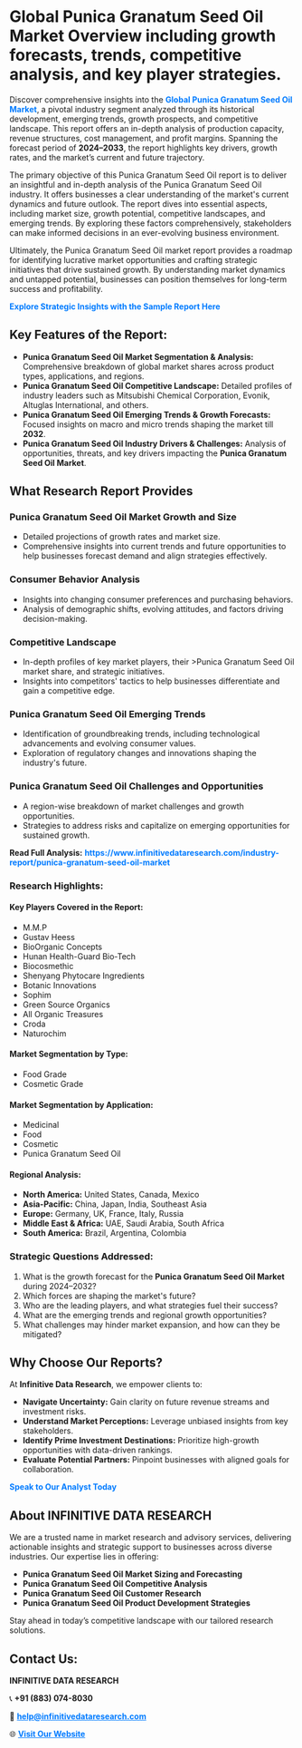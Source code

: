 <h1>Global Punica Granatum Seed Oil Market Overview including growth forecasts, trends, competitive analysis, and key player strategies.</h1>
<p>
Discover comprehensive insights into the 
<a href="https://www.infinitivedataresearch.com/industry-report/punica-granatum-seed-oil-market" rel="dofollow" style="color: #007BFF; text-decoration: none;"><strong>Global Punica Granatum Seed Oil Market</strong></a>, a pivotal industry segment analyzed through its historical development, emerging trends, growth prospects, and competitive landscape. This report offers an in-depth analysis of production capacity, revenue structures, cost management, and profit margins. Spanning the forecast period of <strong>2024–2033</strong>, the report highlights key drivers, growth rates, and the market’s current and future trajectory.
</p>
<p>
The primary objective of this Punica Granatum Seed Oil report is to deliver an insightful and in-depth analysis of the Punica Granatum Seed Oil industry. It offers businesses a clear understanding of the market's current dynamics and future outlook. The report dives into essential aspects, including market size, growth potential, competitive landscapes, and emerging trends. By exploring these factors comprehensively, stakeholders can make informed decisions in an ever-evolving business environment.
</p>
<p>
Ultimately, the Punica Granatum Seed Oil market report provides a roadmap for identifying lucrative market opportunities and crafting strategic initiatives that drive sustained growth. By understanding market dynamics and untapped potential, businesses can position themselves for long-term success and profitability.
</p>
<p>
<a href="https://www.infinitivedataresearch.com/request-sample/reportId=111219" style="color: #007BFF; text-decoration: none;"><strong>Explore Strategic Insights with the Sample Report Here</strong></a>
</p>

<h2>Key Features of the Report:</h2>
<ul>
<li><strong>Punica Granatum Seed Oil Market Segmentation & Analysis:</strong> Comprehensive breakdown of global market shares across product types, applications, and regions.</li>
<li><strong>Punica Granatum Seed Oil Competitive Landscape:</strong> Detailed profiles of industry leaders such as Mitsubishi Chemical Corporation, Evonik, Altuglas International, and others.</li>
<li><strong>Punica Granatum Seed Oil Emerging Trends & Growth Forecasts:</strong> Focused insights on macro and micro trends shaping the market till <strong>2032</strong>.</li>
<li><strong>Punica Granatum Seed Oil Industry Drivers & Challenges:</strong> Analysis of opportunities, threats, and key drivers impacting the <strong>Punica Granatum Seed Oil Market</strong>.</li>
</ul>

<h2>What Research Report Provides</h2>
<h3>Punica Granatum Seed Oil Market Growth and Size</h3>
<ul>
<li>Detailed projections of growth rates and market size.</li>
<li>Comprehensive insights into current trends and future opportunities to help businesses forecast demand and align strategies effectively.</li>
</ul>

<h3>Consumer Behavior Analysis</h3>
<ul>
<li>Insights into changing consumer preferences and purchasing behaviors.</li>
<li>Analysis of demographic shifts, evolving attitudes, and factors driving decision-making.</li>
</ul>

<h3>Competitive Landscape</h3>
<ul>
<li>In-depth profiles of key market players, their >Punica Granatum Seed Oil market share, and strategic initiatives.</li>
<li>Insights into competitors' tactics to help businesses differentiate and gain a competitive edge.</li>
</ul>

<h3>Punica Granatum Seed Oil Emerging Trends</h3>
<ul>
<li>Identification of groundbreaking trends, including technological advancements and evolving consumer values.</li>
<li>Exploration of regulatory changes and innovations shaping the industry's future.</li>
</ul>

<h3>Punica Granatum Seed Oil Challenges and Opportunities</h3>
<ul>
<li>A region-wise breakdown of market challenges and growth opportunities.</li>
<li>Strategies to address risks and capitalize on emerging opportunities for sustained growth.</li>
</ul>
<p><strong>Read Full Analysis:</strong> <a href="https://www.infinitivedataresearch.com/industry-report/punica-granatum-seed-oil-market" rel="dofollow" style="color: #007BFF; text-decoration: none;"><strong>https://www.infinitivedataresearch.com/industry-report/punica-granatum-seed-oil-market</strong></a></p>
<h3>Research Highlights:</h3>
<h4>Key Players Covered in the Report:</h4>
<ul><li>M.M.P</li><li>Gustav Heess</li><li>BioOrganic Concepts</li><li>Hunan Health-Guard Bio-Tech</li><li>Biocosmethic</li><li>Shenyang Phytocare Ingredients</li><li>Botanic Innovations</li><li>Sophim</li><li>Green Source Organics</li><li>All Organic Treasures</li><li>Croda</li><li>Naturochim</li></ul>
<h4>Market Segmentation by Type:</h4>
<ul><li>Food Grade</li><li>Cosmetic Grade</li></ul>
<h4>Market Segmentation by Application:</h4>
<ul><li>Medicinal</li><li>Food</li><li>Cosmetic</li><li>Punica Granatum Seed Oil</li></ul>

<h4>Regional Analysis:</h4>
<ul>
<li><strong>North America:</strong> United States, Canada, Mexico</li>
<li><strong>Asia-Pacific:</strong> China, Japan, India, Southeast Asia</li>
<li><strong>Europe:</strong> Germany, UK, France, Italy, Russia</li>
<li><strong>Middle East & Africa:</strong> UAE, Saudi Arabia, South Africa</li>
<li><strong>South America:</strong> Brazil, Argentina, Colombia</li>
</ul>

<h3>Strategic Questions Addressed:</h3>
<ol>
<li>What is the growth forecast for the <strong>Punica Granatum Seed Oil Market</strong> during 2024–2032?</li>
<li>Which forces are shaping the market's future?</li>
<li>Who are the leading players, and what strategies fuel their success?</li>
<li>What are the emerging trends and regional growth opportunities?</li>
<li>What challenges may hinder market expansion, and how can they be mitigated?</li>
</ol>

<h2>Why Choose Our Reports?</h2>
<p>At <strong>Infinitive Data Research</strong>, we empower clients to:</p>
<ul>
<li><strong>Navigate Uncertainty:</strong> Gain clarity on future revenue streams and investment risks.</li>
<li><strong>Understand Market Perceptions:</strong> Leverage unbiased insights from key stakeholders.</li>
<li><strong>Identify Prime Investment Destinations:</strong> Prioritize high-growth opportunities with data-driven rankings.</li>
<li><strong>Evaluate Potential Partners:</strong> Pinpoint businesses with aligned goals for collaboration.</li>
</ul>
<p><a href="https://www.infinitivedataresearch.com/industry-report/punica-granatum-seed-oil-market" rel="dofollow" style="color: #007BFF; text-decoration: none;"><strong>Speak to Our Analyst Today</strong></a></p>

<h2>About INFINITIVE DATA RESEARCH</h2>
<p>We are a trusted name in market research and advisory services, delivering actionable insights and strategic support to businesses across diverse industries. Our expertise lies in offering:</p>
<ul>
<li><strong>Punica Granatum Seed Oil Market Sizing and Forecasting</strong></li>
<li><strong>Punica Granatum Seed Oil Competitive Analysis</strong></li>
<li><strong>Punica Granatum Seed Oil Customer Research</strong></li>
<li><strong>Punica Granatum Seed Oil Product Development Strategies</strong></li>
</ul>
<p>Stay ahead in today’s competitive landscape with our tailored research solutions.</p>

<h2>Contact Us:</h2>
<p><strong>INFINITIVE DATA RESEARCH</strong></p>
<p>📞 <strong>+91 (883) 074-8030</strong></p>
<p>📧 <strong><a href="mailto:help@infinitivedataresearch.com" style="color: #007BFF;">help@infinitivedataresearch.com</a></strong></p>
<p>🌐 <strong><a href="https://www.infinitivedataresearch.com" rel="dofollow" style="color: #007BFF;">Visit Our Website</a></strong></p>